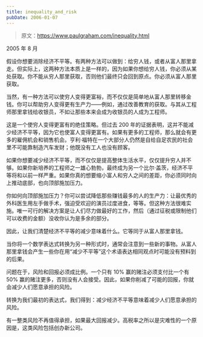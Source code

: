 ```yaml
---
title: inequality_and_risk
pubDate: 2006-01-07
---
```


> 原文：https://www.paulgraham.com/inequality.html 

            
2005 年 8 月

假设你想要消除经济不平等。有两种方法可以做到：给穷人钱，或者从富人那里拿走。但实际上，这两种方法本质上是一样的，因为如果你想给穷人钱，你必须从某处获取。你不能从穷人那里获取，否则他们最终只会回到原点。你必须从富人那里获取。

当然，有一种方法可以使穷人变得更富裕，而不仅仅是简单地从富人那里转移金钱。你可以帮助穷人变得更有生产力——例如，通过改善教育的获取。与其从工程师那里拿钱给收银员，不如让那些本来会成为收银员的人成为工程师。

这是一个使穷人变得更富有的绝佳策略。但过去 200 年的证据表明，这并不能减少经济不平等，因为它也使富人变得更富有。如果有更多的工程师，那么就会有更多的雇佣机会和销售机会。亨利·福特在一个大部分人仍然是自给自足农民的社会里不可能靠制造汽车发财；他既没有工人也没有顾客。

如果你想要减少经济不平等，而不仅仅是提高整体生活水平，仅仅提升穷人并不够。如果你新培养的工程师之一雄心勃勃，最终成为另一个比尔·盖茨，经济不平等将和以前一样严重。如果你真的想要缩小富人和穷人之间的差距，你必须同时向上推动底部，也向顶部施加压力。

你如何向顶部施加压力？你可以尝试降低那些赚钱最多的人的生产力：让最优秀的外科医生用左手做手术，强迫受欢迎的演员过度进食，等等。但这种方法很难实施。唯一可行的解决方案是让人们尽力做最好的工作，然后（通过征税或限制他们可以收费的金额）没收你认为是多余的部分。

因此，让我们清楚经济不平等的减少意味着什么。它等同于从富人那里拿钱。

当你将一个数学表达式转换为另一种形式时，通常会注意到一些新的事物。从富人那里拿钱会产生一些你在用“减少不平等”这个术语表达相同观点时可能没有预料到的后果。

问题在于，风险和回报必须成比例。一个只有 10% 赢的赌注必须支付比一个有 50% 赢的赌注更多，否则没有人会接受。因此，如果你削减了可能的回报，你就会减少人们愿意承担的风险。

转换为我们最初的表达式，我们得到：减少经济不平等意味着减少人们愿意承担的风险。

有一整类风险不再值得承担，如果最大回报减少。高税率之所以是灾难性的一个原因是，这类风险包括创办新公司。
